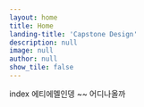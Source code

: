 ```yaml
---
layout: home
title: Home
landing-title: 'Capstone Design'
description: null
image: null
author: null
show_tile: false
---
```


index 에티에멜인뎅 ~~ 어디나올까 
